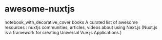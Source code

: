 # awesome-nuxtjs
notebook_with_decorative_cover books A curated list of awesome resources : nuxtjs communities, articles, videos about using Next.js (Nuxt.js is a framework for creating Universal Vue.js Applications.)
